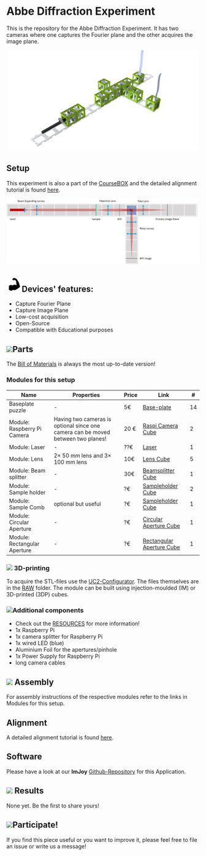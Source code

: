 # Abbe Diffraction Experiment
This is the repository for the Abbe Diffraction Experiment. It has two cameras where one captures the Fourier plane and the other acquires the image plane.

<p align="center">
<img src="./IMAGES/Application_Abbe_experiment_v3.png" width="500">
</p>

## Setup
This experiment is also a part of the [CourseBOX](../../TheBOX/CourseBOX) and the detailed alignment tutorial is found [here](../../TheBOX/CourseBOX/ALIGNMENT_InfOptics).
<p align="center">
<img src="./IMAGES/scheme06.jpg" width="800">
</p>

## <img src="./IMAGES/F.png" width="40">Devices' features:

* Capture Fourier Plane
* Capture Image Plane
* Low-cost acquisition
* Open-Source
* Compatible with Educational purposes


## <img src="./IMAGES/D.png" width="40">Parts
The [Bill of Materials](https://docs.google.com/spreadsheets/d/1U1MndGKRCs0LKE5W8VGreCv9DJbQVQv7O6kgLlB6ZmE/edit?usp=sharing) is always the most up-to-date version!

### Modules for this setup

|  Name | Properties  |  Price | Link  | # |
|---|---|---|---|---|
| Baseplate puzzle| - | 5€  | [Base-plate](../../CAD/ASSEMBLY_Baseplate/)  | 14|
|  Module: Raspberry Pi Camera | Having two cameras is optional since one camera can be moved between two planes!  | 20 €  | [Raspi Camera Cube](../../CAD/ASSEMBLY_CUBE_RaspiCam)  | 2|
|  Module: Laser  | - | ??€  | [Laser](../../CAD/ASSEMBLY_CUBE_Laser)  | 1|
|  Module: Lens | 2× 50 mm lens and 3× 100 mm lens | 10€  | [Lens Cube](../../CAD/ASSEMBLY_CUBE_Lens)  | 5 |
|  Module: Beam splitter | - | 30€  | [Beamsplitter Cube](../../CAD/ASSEMBLY_CUBE_Beamsplitter)  | 1 |
|  Module: Sample holder | - | ?€  | [Sampleholder Cube](../../CAD/ASSEMBLY_CUBE_Sample_Holder)  | 2 |
|  Module: Sample Comb | optional but useful | ?€  | [Sampleholder Cube](../../CAD/ASSEMBLY_CUBE_Sample_Holder)  | 1 |
|  Module: Circular Aperture | - | ?€  | [Circular Aperture Cube](../../CAD/ASSEMBLY_CUBE_Aperture_Circular)  | 1 |
|  Module: Rectangular Aperture | - | ?€  | [Rectangular Aperture Cube](../../CAD/ASSEMBLY_CUBE_Aperture_Rectangular)  | 1 |

### <img src="./IMAGES/P.png" width="40"> 3D-printing
To acquire the STL-files use the [UC2-Configurator](https://uc2configurator.netlify.app/). The files themselves are in the [RAW](../../RAW/STL) folder. The module can be built using injection-moulded (IM) or 3D-printed (3DP) cubes.


### <img src="./IMAGES/B.png" width="40">Additional components
* Check out the [RESOURCES](../../TUTORIALS/RESOURCES) for more information!
* 1x Raspberry Pi
* 1x camera splitter for Raspberry Pi
* 1x wired LED (blue)
* Aluminium Foil for the apertures/pinhole
* 1x Power Supply for Raspberry Pi
* long camera cables

## <img src="./IMAGES/A.png" width="40"> Assembly
For assembly instructions of the respective modules refer to the links in Modules for this setup.

## Alignment
A detailed alignment tutorial is found [here](../../TheBOX/CourseBOX/ALIGNMENT_InfOptics).

## Software
Please have a look at our **ImJoy** [Github-Repository](https://github.com/bionanoimaging/UC2-ImJoy-GIT) for this Application.

## <img src="./IMAGES/E.png" width="40"> Results
None yet. Be the first to share yours!

## <img src="./IMAGES/S.png" width="40">Participate!
If you find this piece useful or you want to improve it, please feel free to file an issue or write us a message!
